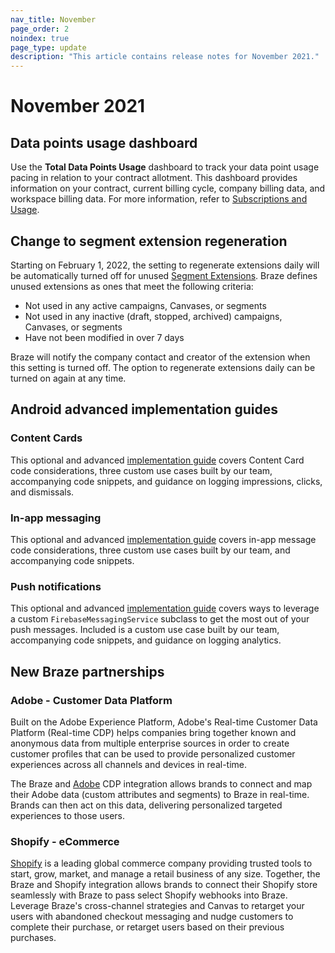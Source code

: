 ```yaml
---
nav_title: November
page_order: 2
noindex: true
page_type: update
description: "This article contains release notes for November 2021."
---
```

 
# November 2021

## Data points usage dashboard

Use the **Total Data Points Usage** dashboard to track your data point usage pacing in relation to your contract allotment. This dashboard provides information on your contract, current billing cycle, company billing data, and workspace billing data. For more information, refer to [Subscriptions and Usage]({{site.baseurl}}/user_guide/onboarding_with_braze/subscription_and_usage/#total-data-points-dashboard).

## Change to segment extension regeneration

Starting on February 1, 2022, the setting to regenerate extensions daily will be automatically turned off for unused [Segment Extensions]({{site.baseurl}}/user_guide/engagement_tools/segments/segment_extension/). Braze defines unused extensions as ones that meet the following criteria:

- Not used in any active campaigns, Canvases, or segments
- Not used in any inactive (draft, stopped, archived) campaigns, Canvases, or segments
- Have not been modified in over 7 days

Braze will notify the company contact and creator of the extension when this setting is turned off. The option to regenerate extensions daily can be turned on again at any time.

## Android advanced implementation guides

### Content Cards

This optional and advanced [implementation guide]({{site.baseurl}}/developer_guide/platform_integration_guides/android/content_cards/implementation_guide/) covers Content Card code considerations, three custom use cases built by our team, accompanying code snippets, and guidance on logging impressions, clicks, and dismissals.

### In-app messaging

This optional and advanced [implementation guide]({{site.baseurl}}/developer_guide/platform_integration_guides/android/in-app_messaging/implementation_guide/) covers in-app message code considerations, three custom use cases built by our team, and accompanying code snippets.

### Push notifications

This optional and advanced [implementation guide]({{site.baseurl}}/developer_guide/platform_integration_guides/android/push_notifications/android/implementation_guide/) covers ways to leverage a custom `FirebaseMessagingService` subclass to get the most out of your push messages. Included is a custom use case built by our team, accompanying code snippets, and guidance on logging analytics.

## New Braze partnerships

### Adobe - Customer Data Platform

Built on the Adobe Experience Platform, Adobe's Real-time Customer Data Platform (Real-time CDP) helps companies bring together known and anonymous data from multiple enterprise sources in order to create customer profiles that can be used to provide personalized customer experiences across all channels and devices in real-time.

The Braze and [Adobe]({{site.baseurl}}/partners/data_and_infrastructure_agility/customer_data_platform/adobe/) CDP integration allows brands to connect and map their Adobe data (custom attributes and segments) to Braze in real-time. Brands can then act on this data, delivering personalized targeted experiences to those users. 

### Shopify - eCommerce

[Shopify]({{site.baseurl}}/partners/message_orchestration/channel_extensions/ecommerce/shopify/shopify/) is a leading global commerce company providing trusted tools to start, grow, market, and manage a retail business of any size. Together, the Braze and Shopify integration allows brands to connect their Shopify store seamlessly with Braze to pass select Shopify webhooks into Braze. Leverage Braze's cross-channel strategies and Canvas to retarget your users with abandoned checkout messaging and nudge customers to complete their purchase, or retarget users based on their previous purchases.